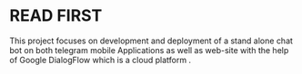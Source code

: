 # READ FIRST
This project focuses on development and deployment of a stand alone chat bot on both telegram mobile Applications as well as web-site with the help of Google DialogFlow which is a cloud platform .

